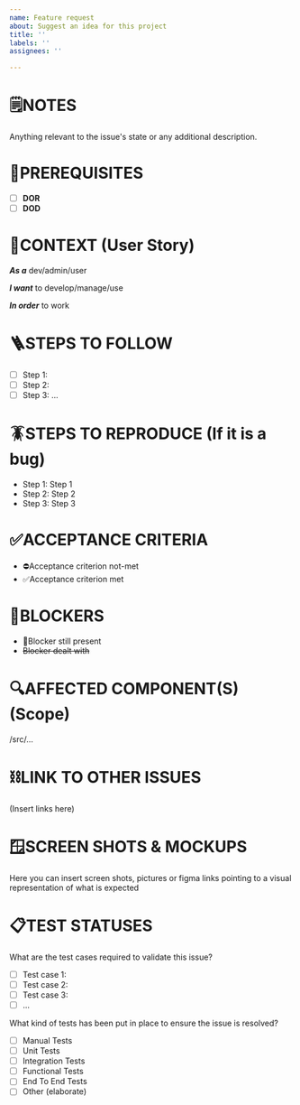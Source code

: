 ```yaml
---
name: Feature request
about: Suggest an idea for this project
title: ''
labels: ''
assignees: ''

---
```


# 🗒️NOTES

Anything relevant to the issue's state or any additional description.

# 🏁PREREQUISITES

- [ ] **DOR**
- [ ] **DOD**

# 📜CONTEXT (User Story)

***As a*** dev/admin/user

***I want*** to develop/manage/use

***In order*** to work

# 🪜STEPS TO FOLLOW

- [ ] Step 1: 
- [ ] Step 2:
- [ ] Step 3:
...

# 🪳STEPS TO REPRODUCE (If it is a bug)

- Step 1: Step 1
- Step 2: Step 2
- Step 3: Step 3

# ✅ACCEPTANCE CRITERIA

- ⛔Acceptance criterion not-met
- ✅Acceptance criterion met

# 📛BLOCKERS

- 📛Blocker still present
- ~~Blocker dealt with~~

# 🔍AFFECTED COMPONENT(S) (Scope)

/src/…

# ⛓️LINK TO OTHER ISSUES
(Insert links here)

# 🪟SCREEN SHOTS & MOCKUPS

Here you can insert screen shots, pictures or figma links pointing to a visual representation of what is expected

# 📋TEST STATUSES
What are the test cases required to validate this issue?
- [ ] Test case 1:
- [ ] Test case 2:
- [ ] Test case 3:
- [ ] ...

What kind of tests has been put in place to ensure the issue is resolved?
- [ ] Manual Tests
- [ ] Unit Tests
- [ ] Integration Tests
- [ ] Functional Tests
- [ ] End To End Tests
- [ ] Other (elaborate)
